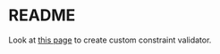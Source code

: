 # README

Look at [this page](https://docs.jboss.org/hibernate/validator/5.0/reference/en-US/html/validator-customconstraints.html#example-implementing-classlevel-constraint) to create custom constraint validator.